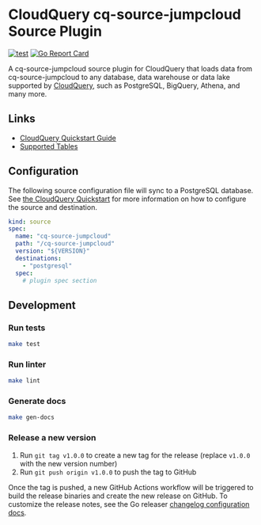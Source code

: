 # CloudQuery cq-source-jumpcloud Source Plugin

[![test](https://github.com/cq-source-jumpcloud/actions/workflows/test.yaml/badge.svg)](https://github.com/cq-source-jumpcloud/actions/workflows/test.yaml)
[![Go Report Card](https://goreportcard.com/badge/github.com/cq-source-jumpcloud)](https://goreportcard.com/report/github.com/cq-source-jumpcloud)

A cq-source-jumpcloud source plugin for CloudQuery that loads data from cq-source-jumpcloud to any database, data warehouse or data lake supported by [CloudQuery](https://www.cloudquery.io/), such as PostgreSQL, BigQuery, Athena, and many more.

## Links

 - [CloudQuery Quickstart Guide](https://www.cloudquery.io/docs/quickstart)
 - [Supported Tables](docs/tables/README.md)


## Configuration

The following source configuration file will sync to a PostgreSQL database. See [the CloudQuery Quickstart](https://www.cloudquery.io/docs/quickstart) for more information on how to configure the source and destination.

```yaml
kind: source
spec:
  name: "cq-source-jumpcloud"
  path: "/cq-source-jumpcloud"
  version: "${VERSION}"
  destinations:
    - "postgresql"
  spec:
    # plugin spec section
```

## Development

### Run tests

```bash
make test
```

### Run linter

```bash
make lint
```

### Generate docs

```bash
make gen-docs
```

### Release a new version

1. Run `git tag v1.0.0` to create a new tag for the release (replace `v1.0.0` with the new version number)
2. Run `git push origin v1.0.0` to push the tag to GitHub  

Once the tag is pushed, a new GitHub Actions workflow will be triggered to build the release binaries and create the new release on GitHub.
To customize the release notes, see the Go releaser [changelog configuration docs](https://goreleaser.com/customization/changelog/#changelog).
